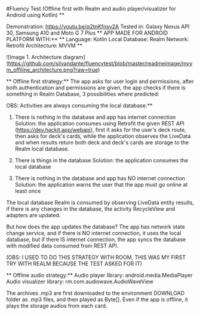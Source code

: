 #Fluency Test (Offline first with Realm and audio player/visualizer for Android using Kotlin)
**

Demonstration: https://youtu.be/q2tnKfnsy2A
Tested in: Galaxy Nexus API 30, Samsung A10 and Moto G 7 Plus
**
APP MADE FOR ANDROID PLATFORM WITH:**
**
Language: Kotlin
Local Database: Realm
Network: Retrofit
Architecture: MVVM
**

![Image 1. Architecture diagram]
(https://github.com/silvandante/fluencytest/blob/master/readmeimage/mvvm_offiline_architecture.png?raw=true)

**
Offline first strategy:**
The app asks for user login and permissions, after both authentication and permissions are given, the app checks if there is something in Realm Database, 3 possibilities where predicted:

OBS: Activities are always consuming the local database.**

1. There is nothing in the database and app has internet connection
Solution: the application consumes using Retrofit the given REST API (https://dev.hackit.app/webapi), first it asks for the user's deck route, then asks for deck's cards,
while the application observes the LiveData and when results return both deck and deck's cards are storage to the Realm local database.

2. There is things in the database
Solution: the application consumes the local database

3. There is nothing in the database and app has NO internet connection
Solution: the application warns the user that the app must go online at least once

The local database Realm is consumed by observing LiveData entity results, if there is any changes in the database, the activity RecycleView and adapters are updated.

But how does the app updates the database?
The app has network state change service, and if there is NO internet connection, it uses the local database, but if there IS internet connection, the app syncs the database
with modified data consumed from REST API.

(OBS: I USED TO DO THIS STRATEGY WITH ROOM, THIS WAS MY FIRST TRY WITH REALM BECAUSE THE TEST ASKED FOR IT)

**
Offline audio strategy:**
Audio player library:  android.media.MediaPlayer
Audio visualizer library: rm.com.audiowave.AudioWaveView

The archives .mp3 are first downloaded to the environment DOWNLOAD folder as .mp3 files, and then played as Byte[].
Even if the app is offline, it plays the storage audios from each card.





